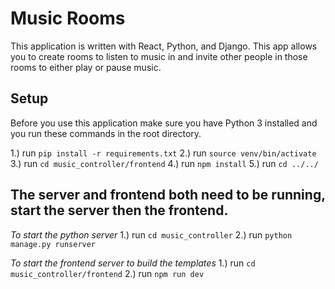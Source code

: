 # Music Rooms

This application is written with React, Python, and Django. This app allows you to create rooms to listen to music in and invite other people in those rooms to either play or pause music.

## Setup

Before you use this application make sure you have Python 3 installed and you run these commands in the root directory.

1.) run `pip install -r requirements.txt`
2.) run `source venv/bin/activate`
3.) run `cd music_controller/frontend`
4.) run `npm install`
5.) run `cd ../../`

## The server and frontend both need to be running, start the server then the frontend.

*To start the python server*
1.) run `cd music_controller`
2.) run `python manage.py runserver`

*To start the frontend server to build the templates*
1.) run `cd music_controller/frontend`
2.) run `npm run dev`